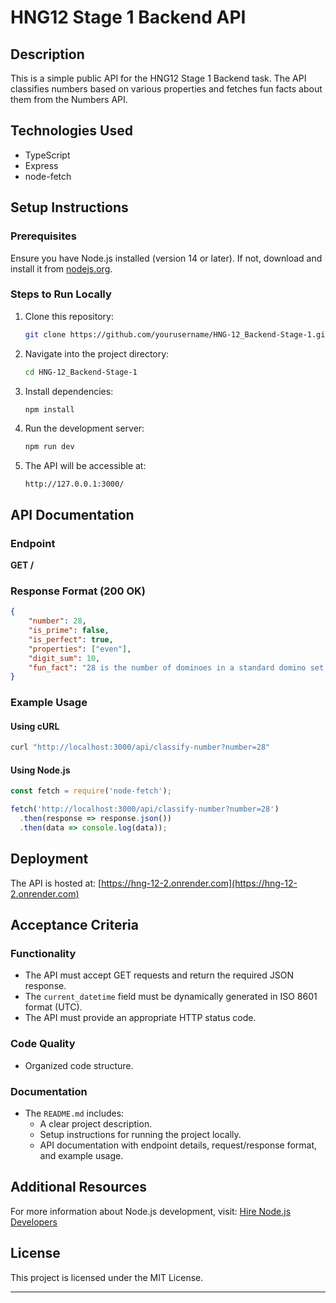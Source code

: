 #  HNG12 Stage 1 Backend API

## Description
This is a simple public API for the HNG12 Stage 1 Backend task. The API classifies numbers based on various properties and fetches fun facts about them from the Numbers API.

## Technologies Used
- TypeScript
- Express
- node-fetch

## Setup Instructions
### Prerequisites
Ensure you have Node.js installed (version 14 or later). If not, download and install it from [nodejs.org](https://nodejs.org/).

### Steps to Run Locally
1. Clone this repository:
   ```bash
   git clone https://github.com/yourusername/HNG-12_Backend-Stage-1.git
   ```
2. Navigate into the project directory:
   ```bash
   cd HNG-12_Backend-Stage-1
   ```
3. Install dependencies:
   ```bash
   npm install
   ```
4. Run the development server:
   ```bash
   npm run dev
   ```
5. The API will be accessible at:
   ```
   http://127.0.0.1:3000/
   ```

## API Documentation
### Endpoint
**GET /**

### Response Format (200 OK)
```json
{
    "number": 28,
    "is_prime": false,
    "is_perfect": true,
    "properties": ["even"],
    "digit_sum": 10,
    "fun_fact": "28 is the number of dominoes in a standard domino set."
}
```

### Example Usage
#### Using cURL
```bash
curl "http://localhost:3000/api/classify-number?number=28"
```

#### Using Node.js
```javascript
const fetch = require('node-fetch');

fetch('http://localhost:3000/api/classify-number?number=28')
  .then(response => response.json())
  .then(data => console.log(data));
```

## Deployment
The API is hosted at: [https://hng-12-2.onrender.com](https://hng-12-2.onrender.com)

## Acceptance Criteria
### Functionality
- The API must accept GET requests and return the required JSON response.
- The `current_datetime` field must be dynamically generated in ISO 8601 format (UTC).
- The API must provide an appropriate HTTP status code.

### Code Quality
- Organized code structure.

### Documentation
- The `README.md` includes:
  - A clear project description.
  - Setup instructions for running the project locally.
  - API documentation with endpoint details, request/response format, and example usage.

## Additional Resources
For more information about Node.js development, visit:
[Hire Node.js Developers](https://hng.tech/hire/nodejs-developers)

## License
This project is licensed under the MIT License.

---
